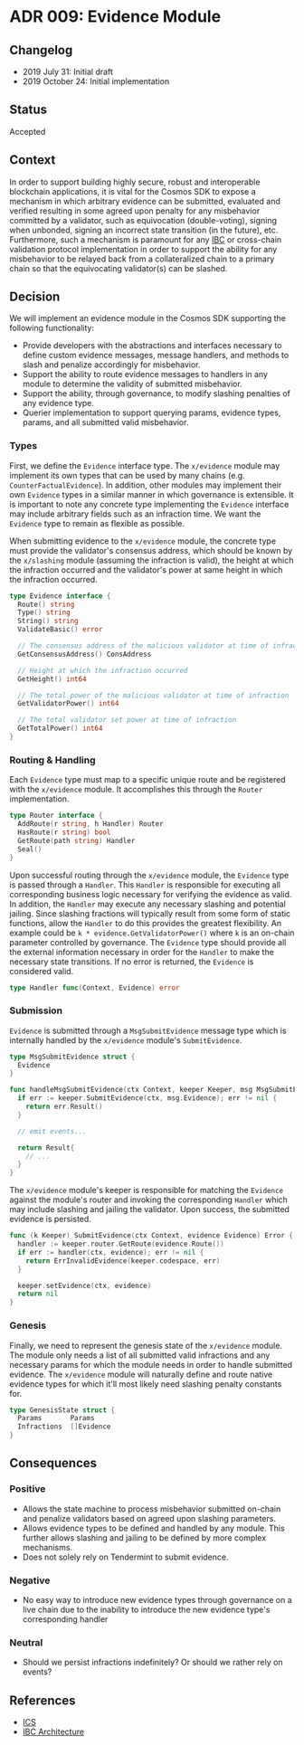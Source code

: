 # ADR 009: Evidence Module

## Changelog

- 2019 July 31: Initial draft
- 2019 October 24: Initial implementation

## Status

Accepted

## Context

In order to support building highly secure, robust and interoperable blockchain
applications, it is vital for the Cosmos SDK to expose a mechanism in which arbitrary
evidence can be submitted, evaluated and verified resulting in some agreed upon
penalty for any misbehavior committed by a validator, such as equivocation (double-voting),
signing when unbonded, signing an incorrect state transition (in the future), etc.
Furthermore, such a mechanism is paramount for any
[IBC](https://github.com/cosmos/ics/blob/master/ibc/1_IBC_ARCHITECTURE.md) or
cross-chain validation protocol implementation in order to support the ability
for any misbehavior to be relayed back from a collateralized chain to a primary
chain so that the equivocating validator(s) can be slashed.

## Decision

We will implement an evidence module in the Cosmos SDK supporting the following
functionality:

- Provide developers with the abstractions and interfaces necessary to define
custom evidence messages, message handlers, and methods to slash and penalize
accordingly for misbehavior.
- Support the ability to route evidence messages to handlers in any module to
determine the validity of submitted misbehavior.
- Support the ability, through governance, to modify slashing penalties of any
evidence type.
- Querier implementation to support querying params, evidence types, params, and
all submitted valid misbehavior.

### Types

First, we define the `Evidence` interface type. The `x/evidence` module may implement
its own types that can be used by many chains (e.g. `CounterFactualEvidence`).
In addition, other modules may implement their own `Evidence` types in a similar
manner in which governance is extensible. It is important to note any concrete
type implementing the `Evidence` interface may include arbitrary fields such as
an infraction time. We want the `Evidence` type to remain as flexible as possible.

When submitting evidence to the `x/evidence` module, the concrete type must provide
the validator's consensus address, which should be known by the `x/slashing`
module (assuming the infraction is valid), the height at which the infraction
occurred and the validator's power at same height in which the infraction occurred.

```go
type Evidence interface {
  Route() string
  Type() string
  String() string
  ValidateBasic() error

  // The consensus address of the malicious validator at time of infraction
  GetConsensusAddress() ConsAddress

  // Height at which the infraction occurred
  GetHeight() int64

  // The total power of the malicious validator at time of infraction
  GetValidatorPower() int64

  // The total validator set power at time of infraction
  GetTotalPower() int64
}
```

### Routing & Handling

Each `Evidence` type must map to a specific unique route and be registered with
the `x/evidence` module. It accomplishes this through the `Router` implementation.

```go
type Router interface {
  AddRoute(r string, h Handler) Router
  HasRoute(r string) bool
  GetRoute(path string) Handler
  Seal()
}
```

Upon successful routing through the `x/evidence` module, the `Evidence` type
is passed through a `Handler`. This `Handler` is responsible for executing all
corresponding business logic necessary for verifying the evidence as valid. In
addition, the `Handler` may execute any necessary slashing and potential jailing.
Since slashing fractions will typically result from some form of static functions,
allow the `Handler` to do this provides the greatest flexibility. An example could
be `k * evidence.GetValidatorPower()` where `k` is an on-chain parameter controlled
by governance. The `Evidence` type should provide all the external information
necessary in order for the `Handler` to make the necessary state transitions.
If no error is returned, the `Evidence` is considered valid.

```go
type Handler func(Context, Evidence) error
```

### Submission

`Evidence` is submitted through a `MsgSubmitEvidence` message type which is internally
handled by the `x/evidence` module's `SubmitEvidence`.

```go
type MsgSubmitEvidence struct {
  Evidence
}

func handleMsgSubmitEvidence(ctx Context, keeper Keeper, msg MsgSubmitEvidence) Result {
  if err := keeper.SubmitEvidence(ctx, msg.Evidence); err != nil {
    return err.Result()
  }

  // emit events...

  return Result{
    // ...
  }
}
```

The `x/evidence` module's keeper is responsible for matching the `Evidence` against
the module's router and invoking the corresponding `Handler` which may include
slashing and jailing the validator. Upon success, the submitted evidence is persisted.

```go
func (k Keeper) SubmitEvidence(ctx Context, evidence Evidence) Error {
  handler := keeper.router.GetRoute(evidence.Route())
  if err := handler(ctx, evidence); err != nil {
    return ErrInvalidEvidence(keeper.codespace, err)
  }

  keeper.setEvidence(ctx, evidence)
  return nil
}
```

### Genesis

Finally, we need to represent the genesis state of the `x/evidence` module. The
module only needs a list of all submitted valid infractions and any necessary params
for which the module needs in order to handle submitted evidence. The `x/evidence`
module will naturally define and route native evidence types for which it'll most
likely need slashing penalty constants for.

```go
type GenesisState struct {
  Params       Params
  Infractions  []Evidence
}
```

## Consequences

### Positive

- Allows the state machine to process misbehavior submitted on-chain and penalize
validators based on agreed upon slashing parameters.
- Allows evidence types to be defined and handled by any module. This further allows
slashing and jailing to be defined by more complex mechanisms.
- Does not solely rely on Tendermint to submit evidence.

### Negative

- No easy way to introduce new evidence types through governance on a live chain
due to the inability to introduce the new evidence type's corresponding handler

### Neutral

- Should we persist infractions indefinitely? Or should we rather rely on events?

## References

- [ICS](https://github.com/cosmos/ics)
- [IBC Architecture](https://github.com/cosmos/ics/blob/master/ibc/1_IBC_ARCHITECTURE.md)
